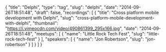 {
  "title": "Delphi",
  "type": "tag",
  "slug": "delphi",
  "date": "2014-09-26T18:51:48",
  "draft": false,
  "recordings": [
    {
      "title": "Cross platform mobile development with Delphi",
      "slug": "cross-platform-mobile-development-with-delphi",
      "thumbnail": "https://i.vimeocdn.com/video/490861399_295x166.jpg",
      "date": "2014-09-26T18:51:48",
      "meetups": [
        {
          "name": "Little Rock Tech Fest",
          "slug": "little-rock-tech-fest"
        }
      ],
      "speakers": [
        {
          "name": "Jon Robertson",
          "slug": "jon-robertson"
        }
      ]
    }
  ]
}